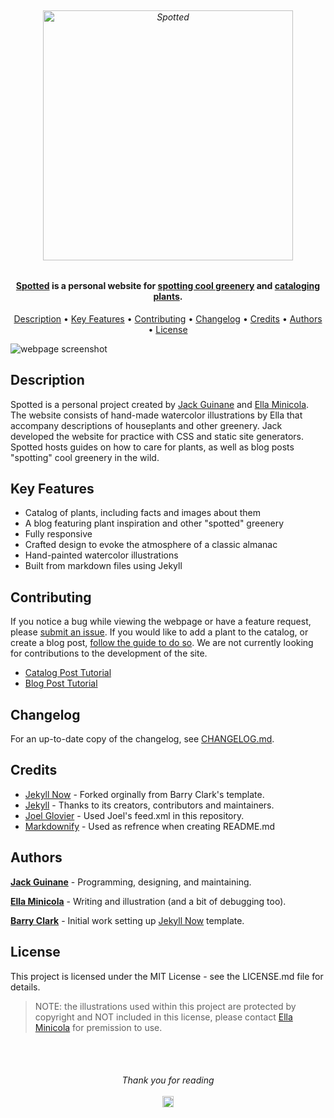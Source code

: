 
<h6 align="center">
  <br>
  <a href="https://qjack001.github.io/Spotted/"><img src="http://spotted.site/assets/logo/spotted-logo-green.png" alt="Spotted" width="400"></a>
  <br>
</h6>

<h4 align="center"><a href="https://qjack001.github.io/Spotted/">Spotted</a> is a personal website for <a href="https://qjack001.github.io/Spotted/blog">spotting cool greenery</a> and <a href="https://qjack001.github.io/Spotted/">cataloging plants</a>.</h4>

<p align="center">
  <a href="#description">Description</a> •
  <a href="#key-features">Key Features</a> •
  <a href="#contributing">Contributing</a> •
  <a href="#changelog">Changelog</a> •
  <a href="#credits">Credits</a> •
  <a href="#authors">Authors</a> •
  <a href="#license">License</a>
</p>

![webpage screenshot](http://spotted.site/assets/images/screenshot-1.png)

## Description

Spotted is a personal project created by [Jack Guinane](https://github.com/qjack001) and [Ella Minicola](https://github.com/Ella-Minicola). The website consists of hand-made watercolor illustrations by Ella that accompany descriptions of houseplants and other greenery. Jack developed the website for practice with CSS and static site generators. Spotted hosts guides on how to care for plants, as well as blog posts "spotting" cool greenery in the wild.

## Key Features

- Catalog of plants, including facts and images about them
- A blog featuring plant inspiration and other "spotted" greenery
- Fully responsive
- Crafted design to evoke the atmosphere of a classic almanac
- Hand-painted watercolor illustrations
- Built from markdown files using Jekyll

## Contributing

If you notice a bug while viewing the webpage or have a feature request, please [submit an issue](https://github.com/qjack001/Spotted/issues).
If you would like to add a plant to the catalog, or create a blog post, [follow the guide to do so](https://github.com/qjack001/Spotted/wiki).
We are not currently looking for contributions to the development of the site.

- [Catalog Post Tutorial](https://github.com/qjack001/Spotted/wiki/Catalog-Post-Tutorial)
- [Blog Post Tutorial](https://github.com/qjack001/Spotted/wiki/Blog-Post-Tutorial)

## Changelog

For an up-to-date copy of the changelog, see [CHANGELOG.md](https://github.com/qjack001/Spotted/blob/master/CHANGELOG.md).

## Credits

- [Jekyll Now](https://github.com/barryclark/jekyll-now/) - Forked orginally from Barry Clark's template.
- [Jekyll](https://github.com/jekyll/jekyll) - Thanks to its creators, contributors and maintainers.
- [Joel Glovier](http://joelglovier.com/writing/) - Used Joel's feed.xml in this repository.
- [Markdownify](https://github.com/amitmerchant1990/electron-markdownify) - Used as refrence when creating README.md

## Authors

[**Jack Guinane**](https://github.com/qjack001) - Programming, designing, and maintaining.

[**Ella Minicola**](https://github.com/Ella-Minicola) - Writing and illustration (and a bit of debugging too).

[**Barry Clark**](https://github.com/barryclark/) - Initial work setting up [Jekyll Now](https://github.com/barryclark/jekyll-now/) template.

## License

This project is licensed under the MIT License - see the LICENSE.md file for details. 

> NOTE: the illustrations used within this project are protected by copyright and NOT included in this license, please contact [Ella Minicola](https://github.com/Ella-Minicola) for premission to use.

<br><br>
<h6 align="center"><i>Thank you for reading</i>
<br><br><img src="https://raw.githubusercontent.com/qjack001/Spotted/master/favicon.ico" width=18></h6>
